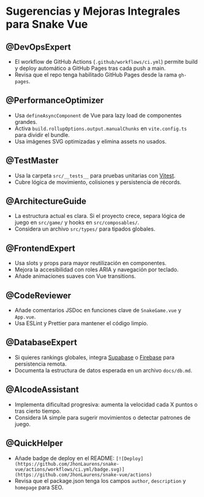 # Sugerencias y Mejoras Integrales para Snake Vue

## @DevOpsExpert

- El workflow de GitHub Actions (`.github/workflows/ci.yml`) permite build y deploy automático a GitHub Pages tras cada push a main.
- Revisa que el repo tenga habilitado GitHub Pages desde la rama `gh-pages`.

## @PerformanceOptimizer

- Usa `defineAsyncComponent` de Vue para lazy load de componentes grandes.
- Activa `build.rollupOptions.output.manualChunks` en `vite.config.ts` para dividir el bundle.
- Usa imágenes SVG optimizadas y elimina assets no usados.

## @TestMaster

- Usa la carpeta `src/__tests__` para pruebas unitarias con [Vitest](https://vitest.dev/).
- Cubre lógica de movimiento, colisiones y persistencia de récords.

## @ArchitectureGuide

- La estructura actual es clara. Si el proyecto crece, separa lógica de juego en `src/game/` y hooks en `src/composables/`.
- Considera un archivo `src/types/` para tipados globales.

## @FrontendExpert

- Usa slots y props para mayor reutilización en componentes.
- Mejora la accesibilidad con roles ARIA y navegación por teclado.
- Añade animaciones suaves con Vue transitions.

## @CodeReviewer

- Añade comentarios JSDoc en funciones clave de `SnakeGame.vue` y `App.vue`.
- Usa ESLint y Prettier para mantener el código limpio.

## @DatabaseExpert

- Si quieres rankings globales, integra [Supabase](https://supabase.com/) o [Firebase](https://firebase.google.com/) para persistencia remota.
- Documenta la estructura de datos esperada en un archivo `docs/db.md`.

## @AIcodeAssistant

- Implementa dificultad progresiva: aumenta la velocidad cada X puntos o tras cierto tiempo.
- Considera IA simple para sugerir movimientos o detectar patrones de juego.

## @QuickHelper

- Añade badge de deploy en el README:
  `[![Deploy](https://github.com/JhonLaurens/snake-vue/actions/workflows/ci.yml/badge.svg)](https://github.com/JhonLaurens/snake-vue/actions)`
- Revisa que el package.json tenga los campos `author`, `description` y `homepage` para SEO.
